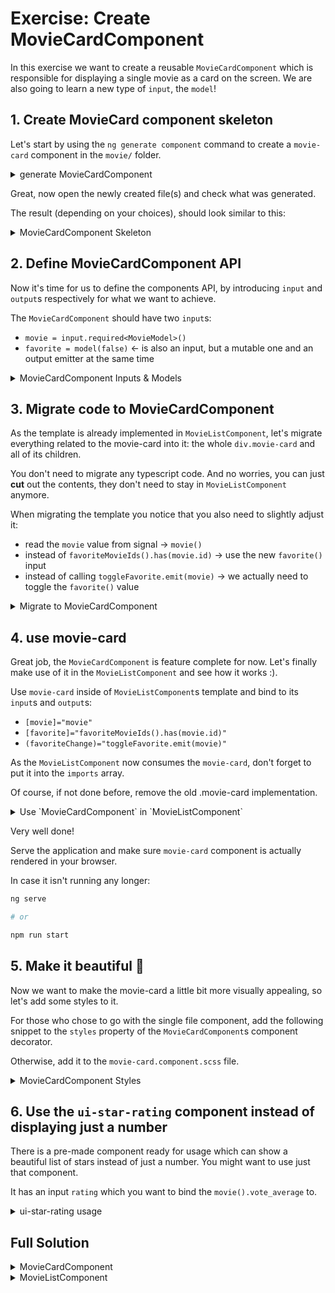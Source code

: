 # Exercise: Create MovieCardComponent

In this exercise we want to create a reusable `MovieCardComponent` which is responsible for displaying
a single movie as a card on the screen. We are also going to learn a new type of `input`, the `model`!

## 1. Create MovieCard component skeleton

Let's start by using the `ng generate component` command to create a `movie-card` component in the `movie/` folder.

<details>
    <summary>generate MovieCardComponent</summary>

```bash
ng generate component movie/movie-card

OR

ng g c movie/movie-card
```

As our workspace is configured to generate single file components, you should now see 2 files being generated:

* `src/app/movie/movie-card/movie-card.component.ts` => component logic
* `src/app/movie/movie-card/movie-card.component.spec` => test file


If you want to have a separate file for the styles and/or the template, please use

```bash
ng generate component movie-card --inline-style=false --inline-template=false

OR

ng g c movie-card --inline-style=false --inline-template=false
```

It'll generate:

* `src/app/movie/movie-card/movie-card.component.ts` => component logic
* `src/app/movie/movie-card/movie-card.component.html` => template (--inline-template=false)
* `src/app/movie/movie-card/movie-card.component.scss` => stylesheet (--inline-style=false)
* `src/app/movie/movie-card/movie-card.component.spec` => test file

</details>

Great, now open the newly created file(s) and check what was generated.

The result (depending on your choices), should look similar to this:

<details>
  <summary>MovieCardComponent Skeleton</summary>

```ts
// src/app/movie/movie-card/movie-card.component.ts

import { Component } from '@angular/core';

@Component({
  selector: 'movie-card',
  standalone: true,
  imports: [],
  template: ` <p>movie-card works!</p> `,
  styles: ``,
})
export class MovieCardComponent {}


```

</details>

## 2. Define MovieCardComponent API

Now it's time for us to define the components API, by introducing `input` and `output`s respectively for what we want
to achieve.

The `MovieCardComponent` should have two `input`s:
* `movie = input.required<MovieModel>()`
* `favorite = model(false)` <- is also an input, but a mutable one and an output emitter at the same time


<details>
  <summary>MovieCardComponent Inputs & Models</summary>

```ts
// src/app/movie/movie-card/movie-card.component.ts

import { Component, input, model } from '@angular/core';

import { MovieModel } from '../../shared/model/movie.model';

@Component(/**/)
export class MovieCardComponent {
  
  movie = input.required<MovieModel>();
  favorite = model(false);
}


```

</details>


## 3. Migrate code to MovieCardComponent

As the template is already implemented in `MovieListComponent`, let's migrate
everything related to the movie-card into it: the whole `div.movie-card` and all of its children.

You don't need to migrate any typescript code. And no worries, you can just **cut** out the contents, they don't
need to stay in `MovieListComponent` anymore. 

When migrating the template you notice that you also need to slightly adjust it:
* read the `movie` value from signal -> `movie()`
* instead of `favoriteMovieIds().has(movie.id)` -> use the new `favorite()` input
* instead of calling `toggleFavorite.emit(movie)` -> we actually need to toggle the `favorite()` value

<details>
    <summary>Migrate to MovieCardComponent</summary>

Create a new `toggle` method in `MovieCardComponent`. It should set or update the `favorite` model to its negated
value.

```ts
// src/app/movie/movie-card/movie-card.component.ts

export class MovieCardComponent {
  movie = input.required<MovieModel>();
  favorite = model(false);

  toggle() {
    this.favorite.set(!this.favorite());
  }
}
```

Migrate the template from `MovieListComponent` to the `MovieCardComponent`

```html
<!-- src/app/movie/movie-card/movie-card.component.ts -->

<div class="movie-card">
  <img
    class="movie-image"
    [alt]="movie().title"
    [src]="'https://image.tmdb.org/t/p/w342' + movie().poster_path" />
  <div class="movie-card-content">
    <div class="movie-card-title">{{ movie().title }}</div>
    <div class="movie-card-rating">{{ movie().vote_average }}</div>
  </div>
  <button
    class="favorite-indicator"
    [class.is-favorite]="favorite()"
    (click)="toggle()">
    @if (favorite()) {
      I like it
    } @else {
      Like me
    }
  </button>
</div>
```

</details>

## 4. use movie-card

Great job, the `MovieCardComponent` is feature complete for now. Let's finally make use of it in the `MovieListComponent`
and see how it works :).

Use `movie-card` inside of `MovieListComponent`s template and bind to its `input`s and `output`s:

* `[movie]="movie"`
* `[favorite]="favoriteMovieIds().has(movie.id)"`
* `(favoriteChange)="toggleFavorite.emit(movie)"`

As the `MovieListComponent` now consumes the `movie-card`, don't forget to put it into the `imports` array.

Of course, if not done before, remove the old .movie-card implementation.

<details>
    <summary>Use `MovieCardComponent` in `MovieListComponent`</summary>

```html
<!-- src/app/movie/movie-list/movie-list.component.ts -->

@for (movie of movies(); track movie.id) {
  <movie-card
    [movie]="movie"
    [favorite]="favoriteMovieIds().has(movie.id)"
    (favoriteChange)="toggleFavorite.emit(movie)" />
}
```

If not autocompleted from your IDE, let's make sure the imports are good:

```ts
// src/app/movie/movie-list/movie-list.component.ts

import { MovieCardComponent } from './movie/movie-card/movie-card.component';

@Component({
  selector: 'movie-list',
  imports: [MovieCardComponent],
  /**/
})
export class MovieListComponent {}
```

</details>

Very well done!

Serve the application and make sure `movie-card` component is actually rendered in your browser.

In case it isn't running any longer: 

```bash
ng serve

# or

npm run start
```

## 5. Make it beautiful 💅

Now we want to make the movie-card a little bit more visually appealing, so let's add some styles to it.

For those who chose to go with the single file component, add the following snippet to the `styles` property of the
`MovieCardComponent`s component decorator.

Otherwise, add it to the `movie-card.component.scss` file.

<details>
  <summary>MovieCardComponent Styles</summary>

```scss
/* src/app/movie/movie-card/movie-card.component.ts */

.movie-card {
  transition:
    box-shadow 0.15s cubic-bezier(0.4, 0, 0.2, 1) 0s,
    transform 0.15s cubic-bezier(0.4, 0, 0.2, 1) 0s;
  transform-origin: bottom;
}

.movie-card:hover {
  transform: scale(1.03);
  box-shadow: 0 0 4px 2px rgba(0, 0, 0, 0.6);
}

.movie-image {
  display: block;
  width: 100%;
  height: auto;
}

.movie-card-content {
  text-align: center;
  padding: 1.5rem 3rem;
  font-size: 1.5rem;
}

.movie-card-title {
  font-size: 2rem;
}

```

</details>

## 6. Use the `ui-star-rating` component instead of displaying just a number

There is a pre-made component ready for usage which can show a beautiful list of stars
instead of just a number. You might want to use just that component.

It has an input `rating` which you want to bind the `movie().vote_average` to.

<details>
    <summary>ui-star-rating usage</summary>

Replace `{{ movie().vote_average }}`

with `<ui-star-rating [rating]="movie().vote_average" />`

in `MovieCardComponent`.

Of course check that the imports are good:

```ts
// src/app/movie/movie-card/movie-card.component.ts

import { StarRatingComponent } from '../../ui/pattern/star-rating/star-rating.component';

@Component({
  selector: 'movie-card',
  standalone: true,
  imports: [StarRatingComponent]
})
export class MovieCardComponent { }
```

</details>

## Full Solution

<details>
  <summary>MovieCardComponent</summary>

```ts
import { Component, input, model } from '@angular/core';

import { MovieModel } from '../../shared/model/movie.model';
import { StarRatingComponent } from '../../ui/pattern/star-rating/star-rating.component';

@Component({
  selector: 'movie-card',
  standalone: true,
  imports: [StarRatingComponent],
  template: `
    <div class="movie-card">
      <img
        class="movie-image"
        [alt]="movie().title"
        [src]="'https://image.tmdb.org/t/p/w342' + movie().poster_path" />
      <div class="movie-card-content">
        <div class="movie-card-title">{{ movie().title }}</div>
        <div class="movie-card-rating">
          <ui-star-rating [rating]="movie().vote_average" />
        </div>
      </div>
      <button
        class="favorite-indicator"
        [class.is-favorite]="favorite()"
        (click)="toggle()">
        @if (favorite()) {
          I like it
        } @else {
          Like me
        }
      </button>
    </div>
  `,
  styles: `
    .movie-card {
      transition:
        box-shadow 0.15s cubic-bezier(0.4, 0, 0.2, 1) 0s,
        transform 0.15s cubic-bezier(0.4, 0, 0.2, 1) 0s;
      transform-origin: bottom;
    }

    .movie-card:hover {
      transform: scale(1.03);
      box-shadow: 0 0 4px 2px rgba(0, 0, 0, 0.6);
    }

    .movie-image {
      display: block;
      width: 100%;
      height: auto;
    }

    .movie-card-content {
      text-align: center;
      padding: 1.5rem 3rem;
      font-size: 1.5rem;
    }

    .movie-card-title {
      font-size: 2rem;
    }
  `,
})
export class MovieCardComponent {
  movie = input.required<MovieModel>();
  favorite = model(false);

  toggle() {
    this.favorite.set(!this.favorite());
  }
}

```

</details>

<details>
  <summary>MovieListComponent</summary>

```ts
import { Component, input, output } from '@angular/core';

import { MovieModel } from '../../shared/model/movie.model';
import { MovieCardComponent } from '../movie-card/movie-card.component';

@Component({
  selector: 'movie-list',
  standalone: true,
  imports: [MovieCardComponent],
  template: `
    @for (movie of movies(); track movie.id) {
      <movie-card
        [movie]="movie"
        [favorite]="favoriteMovieIds().has(movie.id)"
        (favoriteChange)="toggleFavorite.emit(movie)" />
    }
  `,
  styles: `
    :host {
      display: grid;
      grid-template-columns: repeat(auto-fit, minmax(10rem, 35rem));
      gap: 4rem 2rem;
      place-content: space-between space-evenly;
      align-items: start;
      position: relative;
    }
  `,
})
export class MovieListComponent {
  movies = input.required<MovieModel[]>();
  favoriteMovieIds = input(new Set<string>());
  toggleFavorite = output<MovieModel>();
}

```

</details>
